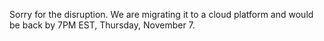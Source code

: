Sorry for the disruption. We are migrating it to a cloud platform and would be back by 7PM EST, Thursday, November 7.


